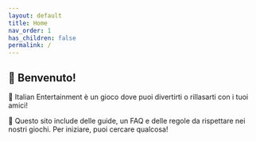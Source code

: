 ```yaml
---
layout: default
title: Home
nav_order: 1
has_children: false
permalink: /
---
```


## 👋 Benvenuto!

🌊 Italian Entertainment è un gioco dove puoi divertirti o rillasarti con i tuoi amici! 

🔎 Questo sito include delle guide, un FAQ e delle regole da rispettare nei nostri giochi.
Per iniziare, puoi cercare qualcosa!
